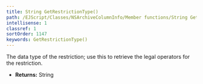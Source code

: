 ```yaml
---
title: String GetRestrictionType()
path: /EJScript/Classes/NSArchiveColumnInfo/Member functions/String GetRestrictionType()
intellisense: 1
classref: 1
sortOrder: 1147
keywords: GetRestrictionType()
---
```



The data type of the restriction; use this to retrieve the legal operators for the restriction.



* **Returns:** String


